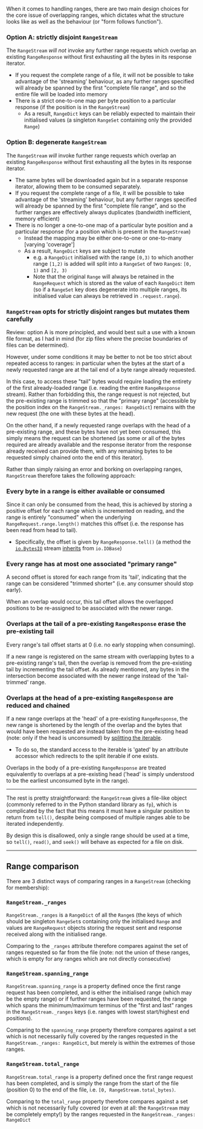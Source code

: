 When it comes to handling ranges, there are two main design choices for the core issue of
overlapping ranges, which dictates what the structure looks like as well as the behaviour
(or "form follows function").

### Option A: strictly disjoint `RangeStream`

The `RangeStream` _will not_ invoke any further range requests which overlap
an existing `RangeResponse` without first exhausting all the bytes in its response iterator.

- If you request the complete range of a file, it will not be possible to take advantage of
  the 'streaming' behaviour, as any further ranges specified will already be spanned by the
  first "complete file range", and so the entire file will be loaded into memory
- There is a strict one-to-one map per byte position to a particular response (if the position
  is in the `RangeStream`)
  - As a result, `RangeDict` keys can be reliably expected to maintain their initialised values
    (a singleton `RangeSet` containing only the provided `Range`)

### Option B: degenerate `RangeStream`

The `RangeStream` _will_ invoke further range requests which overlap an existing `RangeResponse`
without first exhausting all the bytes in its response iterator.

- The same bytes will be downloaded again but in a separate response iterator, allowing them
  to be consumed separately.
- If you request the complete range of a file, it will be possible to take advantage of
  the 'streaming' behaviour, but any further ranges specified will already be spanned by the
  first "complete file range", and so the further ranges are effectively always duplicates
  (bandwidth inefficient, memory efficient)
- There is no longer a one-to-one map of a particular byte position and a particular response
  (for a position which is present in the `RangeStream`)
  - Instead the mapping may be either one-to-one or one-to-many [varying 'coverage']
  - As a result, `RangeDict` keys are subject to mutate
    - e.g. a `RangeDict` initialised with the range `[0,3)` to which another range
      `[1,2)` is added will split into a `RangeSet` of two `Range`s: `[0, 1)` and `[2, 3)`
    - Note that the original `Range` will always be retained in the `RangeRequest` which is
      stored as the value of each `RangeDict` item (so if a `RangeSet` key does degenerate
      into multiple ranges, its initialised value can always be retrieved in `.request.range`).

### `RangeStream` opts for strictly disjoint ranges but mutates them carefully

Review: option A is more principled, and would best suit a use with a known file format,
as I had in mind (for zip files where the precise boundaries of files can be determined).

However, under some conditions it may be better to not be too strict about repeated
access to ranges: in particular when the bytes at the start of a newly requested range
are at the tail end of a byte range already requested.

In this case, to access these "tail" bytes would require loading the entirety of the first
already-loaded range (i.e. reading the entire `RangeResponse` stream). Rather than forbidding
this, the range request is not rejected, but the pre-existing range is trimmed so that the
"primary range" (accessible by the position index on the `RangeStream._ranges: RangeDict`)
remains with the new request (the one with these bytes at the head).

On the other hand, if a newly requested range overlaps with the head of a pre-existing range,
and these bytes have not yet been consumed, this simply means the request can be shortened
(as some or all of the bytes required are already available and the response iterator from
the response already received can provide them, with any remaining bytes to be requested
simply chained onto the end of this iterator).

Rather than simply raising an error and borking on overlapping ranges, `RangeStream`
therefore takes the following approach:

### Every byte in a range is either available or consumed

Since it can only be consumed from the head, this is achieved by storing a positive offset
for each range which is incremented on reading, and the range is entirely "consumed"
when the underlying `RangeRequest.range.length()` matches this offset (i.e. the
response has been read from head to tail).

- Specifically, the offset is given by `RangeResponse.tell()` (a method the
  [`io.BytesIO`](https://docs.python.org/3.8/library/io.html#io.BytesIO) stream
  [inherits](https://docs.python.org/3.8/library/io.html#io.IOBase.tell) from `io.IOBase`)

### Every range has at most one associated "primary range"

A second offset is stored for each range from its 'tail', indicating that the
range can be considered "trimmed shorter" (i.e. any consumer should stop early).

When an overlap would occur, this tail offset allows the overlapped positions to
be re-assigned to be associated with the newer range.

### Overlaps at the tail of a pre-existing `RangeResponse` erase the pre-existing tail

Every range's tail offset starts at 0 (i.e. no early stopping when consuming).

If a new range is registered on the same stream with overlapping bytes to a pre-existing
range's tail, then the overlap is removed from the pre-existing tail by incrementing
the tail offset. As already mentioned, any bytes in the intersection become associated
with the newer range instead of the 'tail-trimmed' range.

### Overlaps at the head of a pre-existing `RangeResponse` are reduced and chained

If a new range overlaps at the 'head' of a pre-existing `RangeResponse`, the new
range is shortened by the length of the overlap and the bytes that would have been
requested are instead taken from the pre-existing head (note: only if the head is 
unconsumed) by
[splitting the iterable](https://docs.python.org/3/library/itertools.html#itertools.islice).

- To do so, the standard access to the iterable is 'gated' by an attribute accessor
  which redirects to the split iterable if one exists.

Overlaps in the body of a pre-existing `RangeResponse` are treated equivalently to overlaps
at a pre-existing head ('head' is simply understood to be the earliest unconsumed byte in the
range).

---

The rest is pretty straightforward: the `RangeStream` gives a file-like object (commonly
referred to in the Python standard library as `fp`), which is complicated by the fact that
this means it must have a singular position to return from `tell()`, despite being composed
of multiple ranges able to be iterated independently.

By design this is disallowed, only a single range should be used at a time, so
`tell()`, `read()`, and `seek()` will behave as expected for a file on disk.

---

## Range comparison

There are 3 distinct ways of comparing ranges in a `RangeStream` (checking for membership):

### `RangeStream._ranges`

`RangeStream._ranges` is a `RangeDict` of all the `Range`s (the keys of which should be
singleton `RangeSet`s containing only the initialised `Range` and values are `RangeRequest`
objects storing the request sent and response received along with the initialised range.

Comparing to the `_ranges` attribute therefore compares against the set of ranges requested
so far from the file (note: not the union of these ranges, which is empty for any ranges
which are not directly consecutive)

### `RangeStream.spanning_range`

`RangeStream.spanning_range` is a property defined once the first range request has been
completed, and is either the initialised range (which may be the empty range) or if
further ranges have been requested, the range which spans the minimum/maximum terminus of
the "first and last" ranges in the `RangeStream._ranges` keys (i.e. ranges with lowest
start/highest end positions).

Comparing to the `spanning_range` property therefore compares against a set which is not
necessarily fully covered by the ranges requested in the `RangeStream._ranges: RangeDict`,
but merely is within the extremes of those ranges.

### `RangeStream.total_range`

`RangeStream.total_range` is a property defined once the first range request has been
completed, and is simply the range from the start of the file (position 0) to the
end of the file, i.e. `[0, RangeStream.total_bytes)`.

Comparing to the `total_range` property therefore compares against a set which is not
necessarily fully covered (or even at all: the `RangeStream` may be completely empty!)
by the ranges requested in the `RangeStream._ranges: RangeDict`
